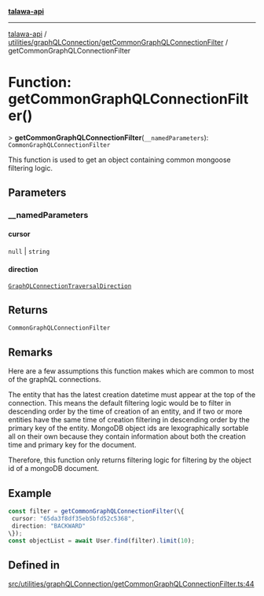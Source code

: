 [**talawa-api**](../../../../README.md)

***

[talawa-api](../../../../modules.md) / [utilities/graphQLConnection/getCommonGraphQLConnectionFilter](../README.md) / getCommonGraphQLConnectionFilter

# Function: getCommonGraphQLConnectionFilter()

\> **getCommonGraphQLConnectionFilter**(`__namedParameters`): `CommonGraphQLConnectionFilter`

This function is used to get an object containing common mongoose filtering logic.

## Parameters

### \_\_namedParameters

#### cursor

`null` \| `string`

#### direction

[`GraphQLConnectionTraversalDirection`](../../type-aliases/GraphQLConnectionTraversalDirection.md)

## Returns

`CommonGraphQLConnectionFilter`

## Remarks

Here are a few assumptions this function makes which are common to most of the
graphQL connections.

The entity that has the latest creation datetime must appear at the top of the connection. This
means the default filtering logic would be to filter in descending order by the time of creation of
an entity, and if two or more entities have the same time of creation filtering in descending order
by the primary key of the entity. MongoDB object ids are lexographically sortable all on their own
because they contain information about both the creation time and primary key for the document.

Therefore, this function only returns filtering logic for filtering by the object id of a mongoDB
document.

## Example

```ts
const filter = getCommonGraphQLConnectionFilter(\{
 cursor: "65da3f8df35eb5bfd52c5368",
 direction: "BACKWARD"
\});
const objectList = await User.find(filter).limit(10);
```

## Defined in

[src/utilities/graphQLConnection/getCommonGraphQLConnectionFilter.ts:44](https://github.com/PalisadoesFoundation/talawa-api/blob/039b0f127fb8caa46d57186ab4b3bb27fe150903/src/utilities/graphQLConnection/getCommonGraphQLConnectionFilter.ts#L44)
